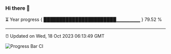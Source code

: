 ### Hi there 👋

⏳ Year progress { ███████████████████████▁▁▁▁▁▁▁ } 79.52 %

---

⏰ Updated on Wed, 18 Oct 2023 06:13:49 GMT

![Progress Bar CI](https://github.com/liununu/liununu/workflows/Progress%20Bar%20CI/badge.svg)
